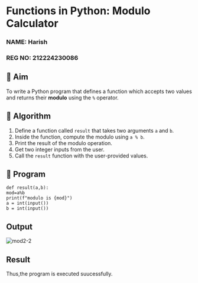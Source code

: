 # Functions in Python: Modulo Calculator
### NAME: Harish
### REG NO: 212224230086
## 🎯 Aim
To write a Python program that defines a function which accepts two values and returns their **modulo** using the `%` operator.

## 🧠 Algorithm
1. Define a function called `result` that takes two arguments `a` and `b`.
2. Inside the function, compute the modulo using `a % b`.
3. Print the result of the modulo operation.
4. Get two integer inputs from the user.
5. Call the `result` function with the user-provided values.

## 🧾 Program
```
def result(a,b): 
mod=a%b 
print(f"modulo is {mod}") 
a = int(input()) 
b = int(input())
```

## Output
![mod2-2](https://github.com/user-attachments/assets/104407ef-df59-4f45-9224-c5e99d2bc0bf)

## Result
Thus,the program is executed suucessfully.
